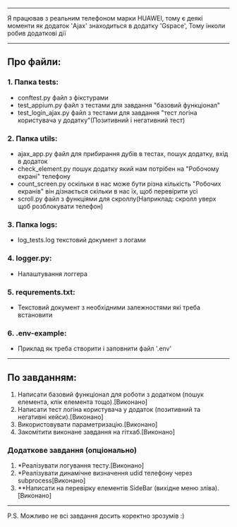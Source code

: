 ___
Я працював з реальним телефоном марки HUAWEI, тому є деякі моменти як додаток 'Ajax' знаходиться в додатку 'Gspace',
Тому інколи робив додаткові дії
___
## Про файли:
### 1. Папка tests:
- conftest.py файл з фікстурами
- test_appium.py файл з тестами для завдання "базовий функціонал"
- test_login_ajax.py файл з тестами для завдання "тест логіна користувача у додатку"(Позитивний і негативний тест)

### 2. Папка utils:
- ajax_app.py файл для прибирання дубів в тестах, пошук додатку, вхід в додаток
- check_element.py пошук додатку який нам потрібен на "Робочому екрані" телефону
- count_screen.py оскільки в нас може бути різна кількість "Робочих екранів" він дізнається скільки
в нас їх, щоб перевірити усі
- scroll.py файл з функціями для скроллу(Наприклад: скролл уверх щоб розблокувати телефон)

### 3. Папка logs:
- log_tests.log текстовий документ з логами

### 4. logger.py:
- Налаштування логгера

### 5. requrements.txt:
- Текстовий документ з необхідними залежностями які треба встановити

### 6. .env-example:
- Приклад як треба створити і заповнити файл '.env'

___
## По завданням:
1) Написати базовий функціонал для роботи з додатком (пошук елемента, клік елемента тощо).[Виконано]
2) Написати тест логіна користувача у додаток (позитивний та негативні кейси).[Виконано]
3) Використовувати параметризацію.[Виконано]
4) Закомітити виконане завдання на гітхаб.[Виконано]

### Додаткове завдання (опціонально)
1) *Реалізувати логування тесту.[Виконано]
2) *Реалізувати динамічне визначення udid телефону через subprocess[Виконано]
3) **Написати на перевірку елементів SideBar (вихідне меню зліва).[Виконано]
___
P.S. Можливо не всі завдання досить коректно зрозумів :)